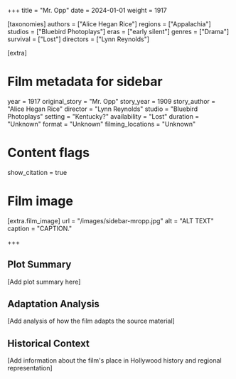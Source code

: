 +++
title = "Mr. Opp"
date = 2024-01-01
weight = 1917

[taxonomies]
authors = ["Alice Hegan Rice"]
regions = ["Appalachia"]
studios = ["Bluebird Photoplays"]
eras = ["early silent"]
genres = ["Drama"]
survival = ["Lost"]
directors = ["Lynn Reynolds"]

[extra]
# Film metadata for sidebar
year = 1917
original_story = "Mr. Opp"
story_year = 1909
story_author = "Alice Hegan Rice"
director = "Lynn Reynolds"
studio = "Bluebird Photoplays"
setting = "Kentucky?"
availability = "Lost"
duration = "Unknown"
format = "Unknown"
filming_locations = "Unknown"

# Content flags
show_citation = true
# Film image
[extra.film_image]
url = "/images/sidebar-mropp.jpg"
alt = "ALT TEXT"
caption = "CAPTION."

+++

## Plot Summary

[Add plot summary here]

## Adaptation Analysis

[Add analysis of how the film adapts the source material]

## Historical Context

[Add information about the film's place in Hollywood history and regional representation]
